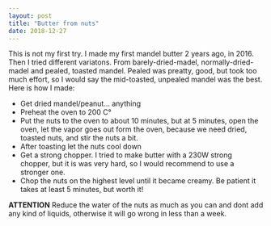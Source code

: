 ```yaml
---
layout: post
title: "Butter from nuts"
date: 2018-12-27
---
```


This is not my first try. I made my first mandel butter 2 years ago, in 2016. Then I tried different variatons. From barely-dried-madel, normally-dried-madel and pealed, toasted mandel. Pealed was preatty, good, but took too much effort, so I would say the mid-toasted, unpealed mandel was the best. Here is how I made:
 *  Get dried mandel/peanut... anything
 *  Preheat the oven to 200 C°
 *  Put the nuts to the oven to about 10 minutes, but at 5 minutes, open the oven, let the vapor goes out form the oven, because we need dried, toasted nuts, and stir the nuts a bit.
 *  After toasting let the nuts cool down
 *  Get a strong chopper. I tried to make butter with a 230W strong chopper, but it is was very hard, so I would recommend to use a stronger one.
 *  Chop the nuts on the highest level until it became creamy. Be patient it takes at least 5 minutes, but worth it!
 
 
**ATTENTION**
Reduce the water of the nuts as much as you can and dont add any kind of liquids, otherwise it will go wrong in less than a week.